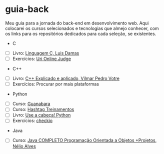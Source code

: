 # guia-back
Meu guia para a jornada do back-end em desenvolvimento web. Aqui colocarei os cursos selecionados e tecnologias que almejo conhecer, com os links para os repositórios dedicados para cada seleção, se existentes.

- C 
- [ ] Livro: [Linguagem C, Luis Damas](https://www.amazon.com.br/Linguagem-C-Lu%C3%ADs-Damas/dp/8521615191/ref=sr_1_2?__mk_pt_BR=%C3%85M%C3%85%C5%BD%C3%95%C3%91&crid=2VHQP8EK8NGVZ&keywords=linguagem+c&qid=1660731113&sprefix=linguagem+c%2Caps%2C223&sr=8-2&ufe=app_do%3Aamzn1.fos.6121c6c4-c969-43ae-92f7-cc248fc6181d)
- [ ] Exercícios: [Uri Online Judge](https://www.beecrowd.com.br/judge/pt/login?origem=1) 

- C++
- [ ] Livro: [C++ Explicado e aplicado, Vilmar Pedro Votre](https://www.amazon.com.br/explicado-aplicado-Vilmar-Pedro-Votre/dp/8576089955/ref=sr_1_1?__mk_pt_BR=%C3%85M%C3%85%C5%BD%C3%95%C3%91&crid=1RAPFEYRT8NCR&keywords=c%2B%2B+explicado+e+aplicado&qid=1660731234&sprefix=c+explicado+e+aplicad%2Caps%2C197&sr=8-1&ufe=app_do%3Aamzn1.fos.6d798eae-cadf-45de-946a-f477d47705b9)
- [ ] Exercícios: Procurar por mais plataformas

- Python
- [ ] Curso: [Guanabara](https://www.youtube.com/watch?v=S9uPNppGsGo&list=PLvE-ZAFRgX8hnECDn1v9HNTI71veL3oW0)
- [ ] Curso: [Hashtag Treinamentos](https://www.hashtagtreinamentos.com/?origemurl=75502579145&gclid=CjwKCAjwo_KXBhAaEiwA2RZ8hBetEqmaXKHeS1jpZA84gMqJYRNBl1iZUr4o1bTbCBnTicc014uS6RoCaV0QAvD_BwE)
- [ ] Livro: [Use a cabeça! Python](https://www.amazon.com.br/Use-Cabe%C3%A7a-Python-2%C2%AA-Edi%C3%A7%C3%A3o/dp/8550803405/ref=sr_1_1?__mk_pt_BR=%C3%85M%C3%85%C5%BD%C3%95%C3%91&crid=11MCE4ISJ6JHY&keywords=use+a+cabe%C3%A7a&qid=1660731564&sprefix=use+a+cabe%2Caps%2C302&sr=8-1)
- [ ] Exercícios: [checkio](https://checkio.org/)

- Java
- [ ] Curso: [Java COMPLETO Programação Orientada a Objetos +Projetos, Nélio Alves](https://www.udemy.com/course/java-curso-completo/)
